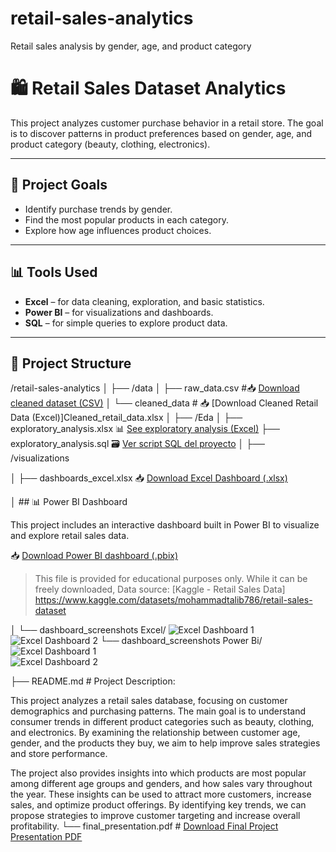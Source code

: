 # retail-sales-analytics
Retail sales analysis by gender, age, and product category
# 🛍️ Retail Sales Dataset Analytics

This project analyzes customer purchase behavior in a retail store. The goal is to discover patterns in product preferences based on gender, age, and product category (beauty, clothing, electronics).

---
## 🎯 Project Goals

- Identify purchase trends by gender.
- Find the most popular products in each category.
- Explore how age influences product choices.

---

## 📊 Tools Used

- **Excel** – for data cleaning, exploration, and basic statistics.
- **Power BI** – for visualizations and dashboards.
- **SQL** – for simple queries to explore product data.

---

## 📂 Project Structure

/retail-sales-analytics
│
├── /data
│ ├── raw_data.csv #📥 [Download cleaned dataset (CSV)](./data/cleaned_data.csv)
│ └── cleaned_data # 📥 [Download Cleaned Retail Data (Excel)]Cleaned_retail_data.xlsx
│
├── /Eda
│ ├── exploratory_analysis.xlsx 📊 [See exploratory analysis (Excel)](./Cleaning/exploratory_analysis.xlsx)
   ├── exploratory_analysis.sql 🗃️ [Ver script SQL del proyecto](https://github.com/jeisteve999/retail-sales-analytics/blob/main/SQL.first_proyectsql.sql)
│
├── /visualizations

│   ├── dashboards_excel.xlsx  📥 [Download Excel Dashboard (.xlsx)](./visualizations/Frist%20Project%20Excel%20Dashboards.xlsx) 

│ ## 📊 Power BI Dashboard

This project includes an interactive dashboard built in Power BI to visualize and explore retail sales data.

📥 [Download Power BI dashboard (.pbix)](./dashboard/My%20first%20proyect.2.pbix)

> This file is provided for educational purposes only. While it can be freely downloaded,
> Data source: [Kaggle - Retail Sales Data] https://www.kaggle.com/datasets/mohammadtalib786/retail-sales-dataset

│ └── dashboard_screenshots Excel/ ![Excel Dashboard 1](./visualizations/Excel%20Dashboard%201.png)
![Excel Dashboard 2](./visualizations/Excel%20Dashboard%202%20png.png)
 └── dashboard_screenshots Power Bi/ ![Excel Dashboard 1](./visualizations/Excel%20Dashboard%201.png)  
![Excel Dashboard 2](./visualizations/Excel%20Dashboard%202%20png.png)
 
├── README.md # Project Description:

This project analyzes a retail sales database, focusing on customer demographics and purchasing patterns. The main goal is to understand consumer trends in different product categories such as beauty, clothing, and electronics. By examining the relationship between customer age, gender, and the products they buy, we aim to help improve sales strategies and store performance.

The project also provides insights into which products are most popular among different age groups and genders, and how sales vary throughout the year. These insights can be used to attract more customers, increase sales, and optimize product offerings. By identifying key trends, we can propose strategies to improve customer targeting and increase overall profitability.
└── final_presentation.pdf # [Download Final Project Presentation PDF](https://github.com/jeisteve999/retail-sales-analytics/raw/main/Final%20project%20presentation.pdf)
